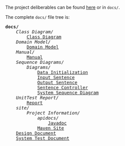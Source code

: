 The project deliberables can be found [here](https://63616e617a7a61.github.io/NonSenseGenerator/) or in <code>docs/</code>.

The complete <code>docs/</code> file tree is:
<pre>
<b>docs/</b>
    <i>Class Diagram/</i>
        <a href="docs/Class Diagram/Class Diagram.png">Class Diagram</a>
    <i>Domain Model/</i>
        <a href="docs/Domain model/Domain model.png">Domain Model</a>
    <i>Manual/</i>
        <a href="docs/Manual/Manual.md">Manual</a>
    <i>Sequence Diagrams/</i>
        <i>Diagrams/</i>
            <a href="docs/Sequence diagrams/Diagrams/DataInitialization.png">Data Initialization</a>
            <a href="docs/Sequence diagrams/Diagrams/InputSentence.png">Input Sentence</a>
            <a href="docs/Sequence diagrams/Diagrams/OutputSentence.png">Output Sentence</a>
            <a href="docs/Sequence diagrams/Diagrams/SentenceController.png">Sentence Controller</a>
            <a href="docs/Sequence diagrams/Diagrams/SystemSequenceDiagram.png">System Sequence Diagram</a>
    <i>UnitTest Report/</i>
        <a href="https://63616e617a7a61.github.io/NonSenseGenerator/UnitTest%20Report/surefire.html">Report</a>
    <i>site/</i>
        <i>Project Information/</i>
            <i>apidocs/</i>
                <a href="https://63616e617a7a61.github.io/NonSenseGenerator/site/Project%20Information/apidocs/index.html">Javadoc</a>
            <a href="https://63616e617a7a61.github.io/NonSenseGenerator/site/Project%20Information/index.html">Maven Site</a>
    <a href="docs/Design document.md">Design Document</a>
    <a href="docs/System Test Document.md">System Test Document</a>
</pre>    